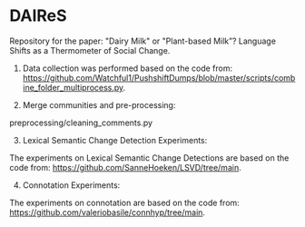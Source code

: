 # DAIReS

Repository for the paper: "Dairy Milk" or "Plant-based Milk”? Language Shifts as a Thermometer of Social Change.

1. Data collection was performed based on the code from: https://github.com/Watchful1/PushshiftDumps/blob/master/scripts/combine_folder_multiprocess.py.

2. Merge communities and pre-processing:

preprocessing/cleaning_comments.py

3. Lexical Semantic Change Detection Experiments:

The experiments on Lexical Semantic Change Detections are based on the code from: https://github.com/SanneHoeken/LSVD/tree/main.

4. Connotation Experiments:

The experiments on connotation are based on the code from: https://github.com/valeriobasile/connhyp/tree/main.
